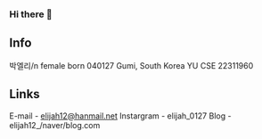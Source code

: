 ### Hi there 👋

## Info
  박엘리/n
  female
  born 040127
  Gumi, South Korea
  YU CSE 22311960

## Links
  E-mail - elijah12@hanmail.net
  Instargram - elijah_0127
  Blog - elijah12_/naver/blog.com


<!--
**elijah0127/elijah0127** is a ✨ _special_ ✨ repository because its `README.md` (this file) appears on your GitHub profile.

Here are some ideas to get you started:

- 🔭 I’m currently working on ...
- 🌱 I’m currently learning ...
- 👯 I’m looking to collaborate on ...
- 🤔 I’m looking for help with ...
- 💬 Ask me about ...
- 📫 How to reach me: ...
- 😄 Pronouns: ...
- ⚡ Fun fact: ...
-->
